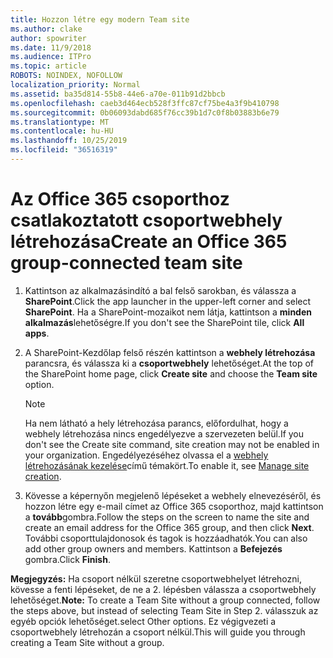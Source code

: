 ```yaml
---
title: Hozzon létre egy modern Team site
ms.author: clake
author: spowriter
ms.date: 11/9/2018
ms.audience: ITPro
ms.topic: article
ROBOTS: NOINDEX, NOFOLLOW
localization_priority: Normal
ms.assetid: ba35d814-55b8-44e6-a70e-011b91d2bbcb
ms.openlocfilehash: caeb3d464ecb528f3ffc87cf75be4a3f9b410798
ms.sourcegitcommit: 0b06093dabd685f76cc39b1d7c0f8b03883b6e79
ms.translationtype: MT
ms.contentlocale: hu-HU
ms.lasthandoff: 10/25/2019
ms.locfileid: "36516319"
---
```

# <a name="create-an-office-365-group-connected-team-site"></a><span data-ttu-id="c0d7f-102">Az Office 365 csoporthoz csatlakoztatott csoportwebhely létrehozása</span><span class="sxs-lookup"><span data-stu-id="c0d7f-102">Create an Office 365 group-connected team site</span></span>

1. <span data-ttu-id="c0d7f-103">Kattintson az alkalmazásindító a bal felső sarokban, és válassza a **SharePoint**.</span><span class="sxs-lookup"><span data-stu-id="c0d7f-103">Click the app launcher in the upper-left corner and select **SharePoint**.</span></span> <span data-ttu-id="c0d7f-104">Ha a SharePoint-mozaikot nem látja, kattintson a **minden alkalmazás**lehetőségre.</span><span class="sxs-lookup"><span data-stu-id="c0d7f-104">If you don't see the SharePoint tile, click **All apps**.</span></span>
    
2. <span data-ttu-id="c0d7f-105">A SharePoint-Kezdőlap felső részén kattintson a **webhely létrehozása** parancsra, és válassza ki a **csoportwebhely** lehetőséget.</span><span class="sxs-lookup"><span data-stu-id="c0d7f-105">At the top of the SharePoint home page, click **Create site** and choose the **Team site** option.</span></span> 
    
    > [!NOTE]
    > <span data-ttu-id="c0d7f-106">Ha nem látható a hely létrehozása parancs, előfordulhat, hogy a webhely létrehozása nincs engedélyezve a szervezeten belül.</span><span class="sxs-lookup"><span data-stu-id="c0d7f-106">If you don't see the Create site command, site creation may not be enabled in your organization.</span></span> <span data-ttu-id="c0d7f-107">Engedélyezéséhez olvassa el a [webhely létrehozásának kezelése](https://go.microsoft.com/fwlink/?linkid=2009644)című témakört.</span><span class="sxs-lookup"><span data-stu-id="c0d7f-107">To enable it, see [Manage site creation](https://go.microsoft.com/fwlink/?linkid=2009644).</span></span> 
  
3. <span data-ttu-id="c0d7f-108">Kövesse a képernyőn megjelenő lépéseket a webhely elnevezéséről, és hozzon létre egy e-mail címet az Office 365 csoporthoz, majd kattintson a **tovább**gombra.</span><span class="sxs-lookup"><span data-stu-id="c0d7f-108">Follow the steps on the screen to name the site and create an email address for the Office 365 group, and then click **Next**.</span></span> <span data-ttu-id="c0d7f-109">További csoporttulajdonosok és tagok is hozzáadhatók.</span><span class="sxs-lookup"><span data-stu-id="c0d7f-109">You can also add other group owners and members.</span></span> <span data-ttu-id="c0d7f-110">Kattintson a **Befejezés** gombra.</span><span class="sxs-lookup"><span data-stu-id="c0d7f-110">Click **Finish**.</span></span>
  
 <span data-ttu-id="c0d7f-111">**Megjegyzés:** Ha csoport nélkül szeretne csoportwebhelyet létrehozni, kövesse a fenti lépéseket, de ne a 2. lépésben válassza a csoportwebhely lehetőséget.</span><span class="sxs-lookup"><span data-stu-id="c0d7f-111">**Note:** To create a Team Site without a group connected, follow the steps above, but instead of selecting Team Site in Step 2.</span></span> <span data-ttu-id="c0d7f-112">válasszuk az egyéb opciók lehetőséget.</span><span class="sxs-lookup"><span data-stu-id="c0d7f-112">select Other options.</span></span> <span data-ttu-id="c0d7f-113">Ez végigvezeti a csoportwebhely létrehozán a csoport nélkül.</span><span class="sxs-lookup"><span data-stu-id="c0d7f-113">This will guide you through creating a Team Site without a group.</span></span> 
    

